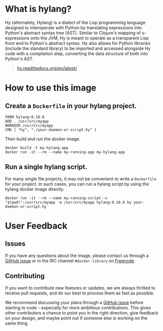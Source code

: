 # What is hylang?

Hy (alternately, Hylang) is a dialect of the Lisp programming language designed to interoperate with Python by translating expressions into Python's abstract syntax tree (AST). Similar to Clojure's mapping of s-expressions onto the JVM, Hy is meant to operate as a transparent Lisp front end to Python's abstract syntax. Hy also allows for Python libraries (include the standard library) to be imported and accessed alongside Hy code with a compilation step, converting the data structure of both into Python's AST.

> [hy.readthedocs.org/en/latest/](http://hy.readthedocs.org/en/latest/)

# How to use this image

## Create a `Dockerfile` in your hylang project.

    FROM hylang:0.10.0
    ADD . /usr/src/myapp
    WORKDIR /usr/src/myapp
    CMD [ "hy", "./your-daemon-or-script.hy" ]

Then build and run the docker image.

    docker build -t my-hylang-app
    docker run -it --rm --name my-running-app my-hylang-app

## Run a single hylang script.

For many single file projects, it may not be convenient to write a `Dockerfile` for your project. In such cases, you can run a hylang script by using the hylang docker image directly.

    docker run -it --rm --name my-running-script -v "$(pwd)":/usr/src/myapp -w /usr/src/myapp hylang:0.10.0 hy your-daemon-or-script.hy

# User Feedback

## Issues

If you have any questions about the image, please contact us through a [GitHub issue](https://github.com/hylang/hy/issues) or in the IRC channel `#docker-library` on [Freenode](https://freenode.net).

## Contributing

If you want to contribute new features or updates, we are always thrilled to receive pull requests, and do our best to process them as fast as possible.

We recommend discussing your plans through a [GitHub issue](https://github.com/hylang/hy/issues) before starting to code - especially for more ambitious contributions. This gives other contributors a chance to point you in the right direction, give feedback on your design, and maybe point out if someone else is working on the same thing.

